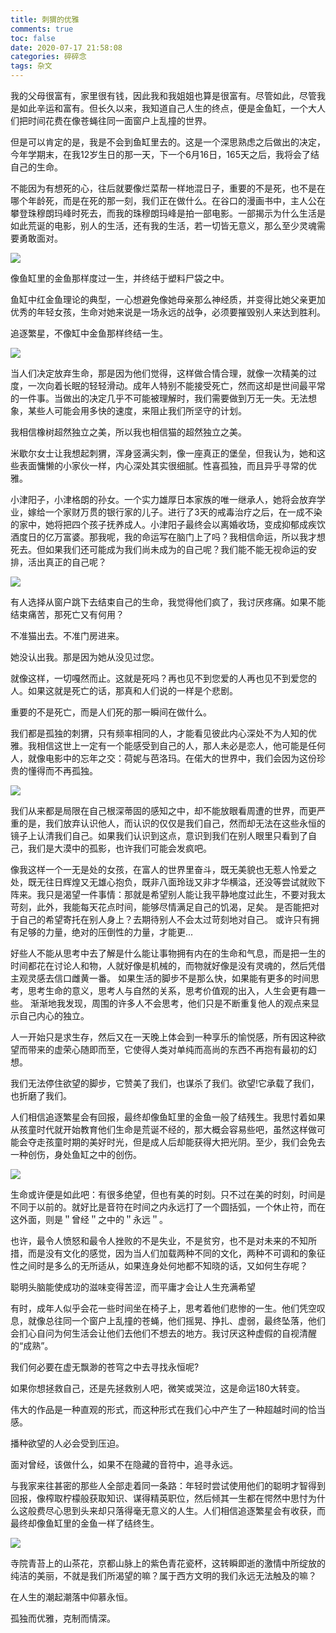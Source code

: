 ```yaml
---
title: 刺猬的优雅
comments: true
toc: false
date: 2020-07-17 21:58:08
categories: 碎碎念
tags: 杂文
---
```


我的父母很富有，家里很有钱，因此我和我姐姐也算是很富有。尽管如此，尽管我是如此辛运和富有。但长久以来，我知道自己人生的终点，便是金鱼缸，一个大人们把时间花费在像苍蝇往同一面窗户上乱撞的世界。

<!-- more -->

但是可以肯定的是，我是不会到鱼缸里去的。这是一个深思熟虑之后做出的决定，今年学期末，在我12岁生日的那一天，下一个6月16日，165天之后，我将会了结自己的生命。

不能因为有想死的心，往后就要像烂菜帮一样地混日子，重要的不是死，也不是在哪个年龄死，而是在死的那一刻，我们正在做什么。在谷口的漫画书中，主人公在攀登珠穆朗玛峰时死去，而我的珠穆朗玛峰是拍一部电影。一部揭示为什么生活是如此荒诞的电影，别人的生活，还有我的生活，若一切皆无意义，那么至少灵魂需要勇敢面对。

![](https://images.weserv.nl/?url=https://img9.doubanio.com/view/photo/l/public/p489353764.webp)

像鱼缸里的金鱼那样度过一生，并终结于塑料尸袋之中。

鱼缸中红金鱼理论的典型，一心想避免像她母亲那么神经质，并变得比她父亲更加优秀的年轻女孩，生命对她来说是一场永远的战争，必须要摧毁别人来达到胜利。

追逐繁星，不像缸中金鱼那样终结一生。

![](https://images.weserv.nl/?url=https://img9.doubanio.com/view/photo/l/public/p2243147106.webp)

当人们决定放弃生命，那是因为他们觉得，这样做合情合理，就像一次精美的过度，一次向着长眠的轻轻滑动。成年人特别不能接受死亡，然而这却是世间最平常的一件事。当做出的决定几乎不可能被理解时，我们需要做到万无一失。无法想象，某些人可能会用多快的速度，来阻止我们所坚守的计划。

我相信橡树超然独立之美，所以我也相信猫的超然独立之美。

米歇尔女士让我想起刺猬，浑身竖满尖刺，像一座真正的堡垒，但我认为，她和这些表面慵懒的小家伙一样，内心深处其实很细腻。性喜孤独，而且异乎寻常的优雅。

小津阳子，小津格朗的孙女。一个实力雄厚日本家族的唯一继承人，她将会放弃学业，嫁给一个家财万贯的银行家的儿子。进行了3天的戒毒治疗之后，在一成不染的家中，她将把四个孩子抚养成人。小津阳子最终会以离婚收场，变成抑郁成疾饮酒度日的亿万富婆。那我呢，我的命运写在脑门上了吗？我相信命运，所以我才想死去。但如果我们还可能成为我们尚未成为的自己呢？我们能不能无视命运的安排，活出真正的自己呢？

![](https://images.weserv.nl/?url=https://img9.doubanio.com/view/photo/l/public/p2243145805.webp)

有人选择从窗户跳下去结束自己的生命，我觉得他们疯了，我讨厌疼痛。如果不能结束痛苦，那死亡又有何用？

不准猫出去。不准门房进来。

她没认出我。那是因为她从没见过您。

就像这样，一切嘎然而止。这就是死吗？再也见不到您爱的人再也见不到爱您的人。如果这就是死亡的话，那真和人们说的一样是个悲剧。

重要的不是死亡，而是人们死的那一瞬间在做什么。

我们都是孤独的刺猬，只有频率相同的人，才能看见彼此内心深处不为人知的优雅。我相信这世上一定有一个能感受到自己的人，那人未必是恋人，他可能是任何人，就像电影中的忘年之交：荷妮与芭洛玛。在偌大的世界中，我们会因为这份珍贵的懂得而不再孤独。

![](https://images.weserv.nl/?url=https://img9.doubanio.com/view/photo/l/public/p489351977.webp)

我们从来都是局限在自己根深蒂固的感知之中，却不能放眼看周遭的世界，而更严重的是，我们放弃认识他人，而认识的仅仅是我们自己，然而却无法在这些永恒的镜子上认清我们自己。如果我们认识到这点，意识到我们在别人眼里只看到了自己，我们是大漠中的孤影，也许我们可能会发疯吧。

像我这样一个一无是处的女孩，在富人的世界里奋斗，既无美貌也无惹人怜爱之处，既无往日辉煌又无雄心抱负，既非八面玲珑又非才华横溢，还没等尝试就败下阵来。我只是渴望一件事情：那就是希望别人能让我平静地度过此生，不要对我太苛刻，此外，我能每天花点时间，能够尽情满足自己的饥渴，足矣。 是否能把对于自己的希望寄托在别人身上？去期待别人不会太过苛刻地对自己。 或许只有拥有足够的力量，绝对的压倒性的力量，才能更...

好些人不能从思考中去了解是什么能让事物拥有内在的生命和气息，而是把一生的时间都花在讨论人和物，人就好像是机械的，而物就好像是没有灵魂的，然后凭借主观灵感去信口雌黄一番。 如果生活的脚步不是那么快，如果能有更多的时间思考，思考生命的意义，思考人与自然的关系，思考价值观的出入，人生会更有趣一些。 渐渐地我发现，周围的许多人不会思考，他们只是不断重复他人的观点来显示自己内心的独立。

人一开始只是求生存，然后又在一天晚上体会到一种享乐的愉悦感，所有因这种欲望而带来的虚荣心随即而至，它使得人类对单纯而高尚的东西不再抱有最初的幻想。

我们无法停住欲望的脚步，它赞美了我们，也谋杀了我们。欲望!它承载了我们，也折磨了我们。

人们相信追逐繁星会有回报，最终却像鱼缸里的金鱼一般了结残生。我思忖着如果从孩童时代就开始教育他们生命是荒诞不经的，那大概会容易些吧，虽然这样做可能会夺走孩童时期的美好时光，但是成人后却能获得大把光阴。至少，我们会免去一种创伤，身处鱼缸之中的创伤。

![](https://images.weserv.nl/?url=https://img9.doubanio.com/view/photo/l/public/p2243145475.webp)

生命或许便是如此吧：有很多绝望，但也有美的时刻。只不过在美的时刻，时间是不同于以前的。就好比是音符在时间之内永远打了一个圆括弧，一个休止符，而在这外面，则是＂曾经＂之中的＂永远＂。

也许，最令人愤怒和最令人挫败的不是失业，不是贫穷，也不是对未来的不知所措，而是没有文化的感觉，因为当人们加载两种不同的文化，两种不可调和的象征性之间时是多么的无所适从，如果连身处何地都不知晓的话，又如何生存呢？

聪明头脑能使成功的滋味变得苦涩，而平庸才会让人生充满希望

有时，成年人似乎会花一些时间坐在椅子上，思考着他们悲惨的一生。他们凭空叹息，就像总往同一个窗户上乱撞的苍蝇，他们摇晃、挣扎、虚弱，最终坠落，他们会扪心自问为何生活会让他们去他们不想去的地方。我讨厌这种虚假的自视清醒的“成熟”。

我们何必要在虚无飘渺的苍穹之中去寻找永恒呢?


如果你想拯救自己，还是先拯救别人吧，微笑或哭泣，这是命运180大转变。

伟大的作品是一种直观的形式，而这种形式在我们心中产生了一种超越时间的恰当感。

播种欲望的人必会受到压迫。

面对曾经，该做什么，如果不在隐藏的音符中，追寻永远。

与我家来往甚密的那些人全部走着同一条路：年轻时尝试使用他们的聪明才智得到回报，像榨取柠檬般获取知识、谋得精英职位，然后倾其一生都在愕然中思忖为什么这般费尽心思到头来却只落得毫无意义的人生。人们相信追逐繁星会有收获，而最终却像鱼缸里的金鱼一样了结终生。

![](https://images.weserv.nl/?url=https://img9.doubanio.com/view/photo/l/public/p2243145772.webp)

寺院青苔上的山茶花，京都山脉上的紫色青花瓷杯，这转瞬即逝的激情中所绽放的纯洁的美丽，不就是我们所渴望的嘛？属于西方文明的我们永远无法触及的嘛？

在人生的潮起潮落中仰慕永恒。

孤独而优雅，克制而情深。